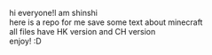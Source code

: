 hi everyone!l am shinshi  
here is a repo for me save some text about minecraft  
all files have HK version and CH version  
enjoy! :D
